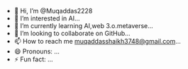 - 👋 Hi, I’m @Muqaddas2228
- 👀 I’m interested in AI...
- 🌱 I’m currently learning AI,web 3.o.metaverse...
- 💞️ I’m looking to collaborate on GitHub...
- 📫 How to reach me muqaddasshaikh3748@gmail.com...
- 😄 Pronouns: ...
- ⚡ Fun fact: ...

<!---
Muqaddas2228/Muqaddas2228 is a ✨ special ✨ repository because its `README.md` (this file) appears on your GitHub profile.
You can click the Preview link to take a look at your changes.
--->
